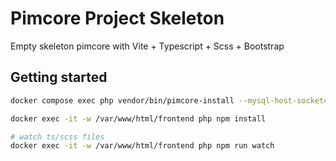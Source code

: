 # Pimcore Project Skeleton

Empty skeleton pimcore with Vite + Typescript + Scss + Bootstrap

## Getting started
```bash
docker compose exec php vendor/bin/pimcore-install --mysql-host-socket=db --mysql-username=pimcore --mysql-password=pimcore --mysql-database=pimcore

docker exec -it -w /var/www/html/frontend php npm install

# watch ts/scss files
docker exec -it -w /var/www/html/frontend php npm run watch
```

